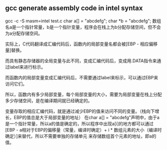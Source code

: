 ## gcc generate assembly code in intel syntax

gcc -c -S masm=intel test.c
char a[] = "abcdefg";
char *b = "abcdefg";
数组名a是一个指针常量，b是一个指针变量，程序会在栈上为b分配存储空间，但不会为a分配存储空间。

实际上，C代码翻译成汇编代码后，函数内的局部变量名都会被[EBP - 相应偏移量]替换。

而具有静态存储器的全局变量与此不同，变成汇编代码后，变成用.DATA指令来通过label来进行标示。

而函数内的局部变量变成汇编代码后，不需要通过label来标示，可以通过EBP来访问它们。

所以，函数内有多少局部变量，每个局部变量的大小，需要为局部变量在栈上分配多少存储空间，是在编译期间就已经确定的。

变量存取的相应汇编代码，就是通过减少EBP的值来访问不同的变量。（栈向下增长，EBP的值总是大于局部变量的地址）
在char a[] = "abcdefg"声明中，由于a是一个指针常量，所以a的值是确定的，所以程序中出现a[i]的地方都可以通过
[EBP - a相对于EBP的偏移量（常量，编译时确定）+ i * 数组元素的大小（编译时确定）]来替代，所以不需要单独的存储单元
来存储数组首个元素的地址，即a的值。

